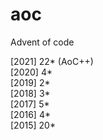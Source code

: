 # aoc
Advent of code 

[2021] 22* (AoC++) \
[2020]  4* \
[2019]  2* \
[2018]  3*\
[2017]  5*\
[2016]  4*\
[2015] 20*
